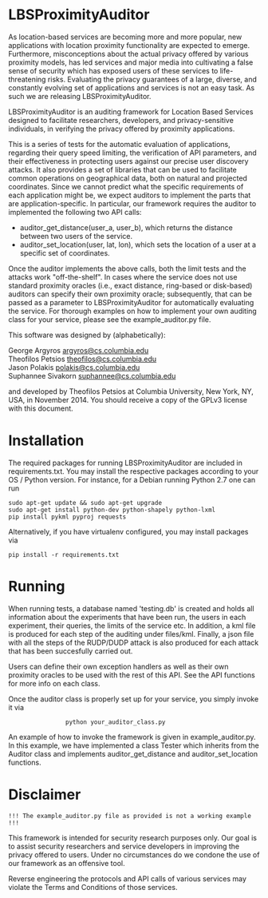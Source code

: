 LBSProximityAuditor
===================

As location-based services are becoming more and more popular, new
applications with location proximity functionality are expected to emerge.
Furthermore, misconceptions about the actual privacy offered by various
proximity models, has led services and major media into cultivating a
false sense of security which has exposed users of these services to
life-threatening risks. Evaluating the privacy guarantees of a large,
diverse, and constantly evolving set of applications and services is
not an easy task. As such we are releasing LBSProximityAuditor.

LBSProximityAuditor is an auditing framework for Location Based Services
designed to facilitate researchers, developers, and privacy-sensitive
individuals, in verifying the privacy offered by proximity applications.

This is a series of tests for the automatic evaluation of applications,
regarding their query speed limiting, the verification of API parameters, and
their effectiveness in protecting users against our precise user discovery attacks.
It also provides a set of libraries that can be used to facilitate
common operations on geographical data, both on natural and projected
coordinates.  Since we cannot predict what the specific requirements of each
application might be, we expect auditors to implement the parts that are
application-specific. In particular, our framework requires the auditor to
implemented the following two API calls:

* auditor_get_distance(user_a, user_b), which returns the distance between two
    users of the service.
* auditor_set_location(user, lat, lon), which sets the location of a user at
    a specific set of coordinates.

Once the auditor implements the above calls, both the limit tests and the
attacks work "off-the-shelf". In cases where the service does not use
standard proximity oracles (i.e., exact distance, ring-based or disk-based)
auditors can specify their own proximity oracle; subsequently, that can be
passed as a parameter to LBSProximityAuditor for automatically evaluating the service.
For thorough examples on how to implement your own auditing class for your
service, please see the example_auditor.py file.

This software was designed by (alphabetically):

George Argyros <argyros@cs.columbia.edu></br>
Theofilos Petsios <theofilos@cs.columbia.edu></br>
Jason Polakis <polakis@cs.columbia.edu></br>
Suphannee Sivakorn <suphannee@cs.columbia.edu></br>

and developed by Theofilos Petsios at Columbia University, New York, NY,
USA, in November 2014. You should receive a copy of the GPLv3 license
with this document.

Installation
============

The required packages for running LBSProximityAuditor are included in
requirements.txt. You may install the respective packages according to your
OS / Python version. For instance, for a Debian running Python 2.7 one can
run

    sudo apt-get update && sudo apt-get upgrade
    sudo apt-get install python-dev python-shapely python-lxml
    pip install pykml pyproj requests

Alternatively, if you have virtualenv configured, you may install packages
via

    pip install -r requirements.txt

Running
=======

When running tests, a database named 'testing.db' is created and holds all
information about the experiments that have been run, the users in each
experiment, their queries, the limits of the service etc. In addition, a kml
file is produced for each step of the auditing under files/kml. Finally, a
json file with all the steps of the RUDP/DUDP attack is also produced for
each attack that has been succesfully carried out.

Users can define their own exception handlers as well as their own
proximity oracles to be used with the rest of this API. See the API functions
for more info on each class.

Once the auditor class is properly set up for your service, you simply invoke
it via

                    python your_auditor_class.py

An example of how to invoke the framework is given in example_auditor.py. In
this example, we have implemented a class Tester which inherits from the Auditor
class and implements auditor_get_distance and auditor_set_location functions.

Disclaimer
==========
    !!! The example_auditor.py file as provided is not a working example !!!

This framework is intended for security research purposes only. Our goal is to
assist security researchers and service developers in improving the privacy
offered to users. Under no circumstances do we condone the use of our framework
as an offensive tool.

Reverse engineering the protocols and API calls of various services may violate
the Terms and Conditions of those services.


